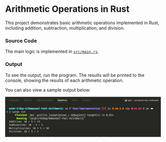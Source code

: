
# Arithmetic Operations in Rust

This project demonstrates basic arithmetic operations implemented in Rust, including addition, subtraction, multiplication, and division.

### Source Code

The main logic is implemented in [`src/main.rs`](src/main.rs).

### Output

To see the output, run the program. The results will be printed to the console, showing the results of each arithmetic operation.

You can also view a sample output below:

![Sample Output](output.png)
